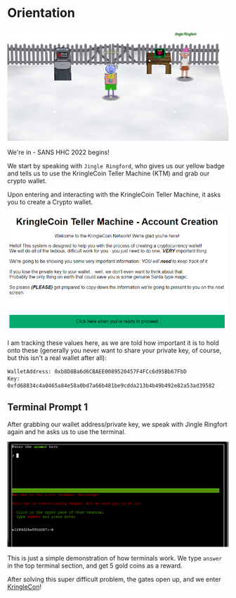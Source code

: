 # Orientation

![](../resources/screenshots/loc-entrance.png)

We're in - SANS HHC 2022 begins!

We start by speaking with `Jingle Ringford`, who gives us our yellow badge and tells us to use the KringleCoin Teller Machine (KTM) and grab our crypto wallet.

Upon entering and interacting with the KringleCoin Teller Machine, it asks you to create a Crypto wallet.

![](../resources/screenshots/misc-ktmaccountcreation.png)

I am tracking these values here, as we are told how important it is to hold onto these (generally you never want to share your private key, of course, but this isn't a real wallet after all):

```
WalletAddress: 0xb8D8Ba6d6CBAEE0089520457F4FCc6d95Bb67FbD
Key: 0xfd68834c4a0465a84e58a0bd7a66b481be9cdda213b4b49b492e82a53ad39582
```

## Terminal Prompt 1

After grabbing our wallet address/private key, we speak with Jingle Ringfort again and he asks us to use the terminal.

![](../resources/screenshots/introterminal-intro.png)

This is just a simple demonstration of how terminals work. We type `answer` in the top terminal section, and get 5 gold coins as a reward.

After solving this super difficult problem, the gates open up, and we enter [KringleCon](2-northpole/1-northpole.md)!